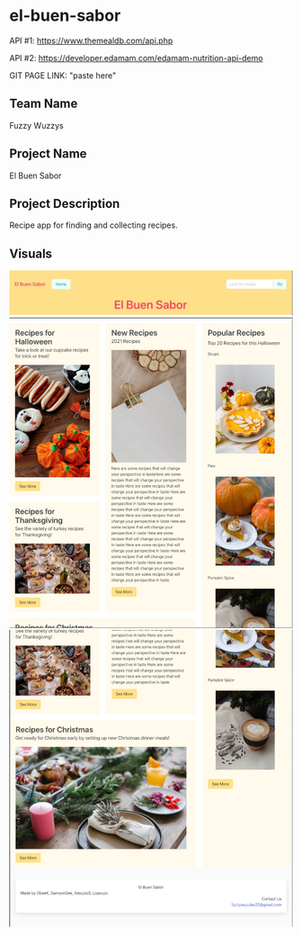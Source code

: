 # el-buen-sabor
API #1: https://www.themealdb.com/api.php

API #2: https://developer.edamam.com/edamam-nutrition-api-demo

GIT PAGE LINK: "paste here"

## Team Name
Fuzzy Wuzzys

## Project Name
El Buen Sabor

## Project Description
Recipe app for finding and collecting recipes.

## Visuals
<img src="assets/images/Site visuals/Screen Shot 2021-09-17 at 3.10.20 AM.png" alt="Site visuals">
<img src="assets/images/Site visuals/Screen Shot 2021-09-17 at 3.10.36 AM.png" alt="Site visuals">
<img src="assets/images/Site visuals/Screen Shot 2021-09-17 at 3.10.46 AM.png" alt="Site visuals">
